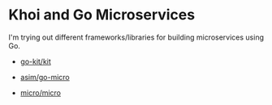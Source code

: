 # Khoi and Go Microservices

I'm trying out different frameworks/libraries for building microservices using Go.

- [go-kit/kit](https://github.com/go-kit/kit)

- [asim/go-micro](https://github.com/asim/go-micro)

- [micro/micro](https://github.com/micro/micro)
